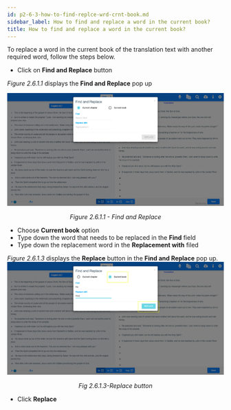 ```yaml
---
id: p2-6-3-how-to-find-replce-wrd-crnt-book.md
sidebar_label: How to find and replace a word in the current book?
title: How to find and replace a word in the current book?
---
```



To replace a word in the current book of the translation text with another required word, follow the steps below.

-   Click on **Find and Replace** button

_Figure 2.6.1.1_ displays the **Find and Replace** pop up

![alt text](../../../../static/AutographaLiveImages/Replace-word/find-and-replace-fig-2.6.1.1.jpg 'Find and Replace')
<div align="center"style="font-style: italic;">Figure 2.6.1.1 - Find and Replace</div>

-   Choose **Current book** option
-   Type down the word that needs to be replaced in the **Find** field
-   Type down the replacement word in the **Replacement with** filed

_Figure 2.6.1.3_ displays the **Replace** button in the **Find and Replace** pop up.
![alt text](../../../../static/AutographaLiveImages/Replace-word/replace-button-current-book-fig-2.6.1.3.jpg 'Replace button')
<div align="center"style="font-style: italic;">Fig 2.6.1.3-Replace button</div>

-   Click **Replace**
